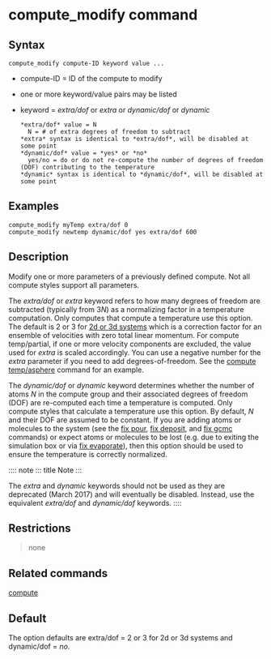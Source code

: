 # compute_modify command

## Syntax

``` LAMMPS
compute_modify compute-ID keyword value ...
```

-   compute-ID = ID of the compute to modify

-   one or more keyword/value pairs may be listed

-   keyword = *extra/dof* or *extra* or *dynamic/dof* or *dynamic*

        *extra/dof* value = N
          N = # of extra degrees of freedom to subtract
        *extra* syntax is identical to *extra/dof*, will be disabled at some point
        *dynamic/dof* value = *yes* or *no*
          yes/no = do or do not re-compute the number of degrees of freedom (DOF) contributing to the temperature
        *dynamic* syntax is identical to *dynamic/dof*, will be disabled at some point

## Examples

``` LAMMPS
compute_modify myTemp extra/dof 0
compute_modify newtemp dynamic/dof yes extra/dof 600
```

## Description

Modify one or more parameters of a previously defined compute. Not all
compute styles support all parameters.

The *extra/dof* or *extra* keyword refers to how many degrees of freedom
are subtracted (typically from $3N$) as a normalizing factor in a
temperature computation. Only computes that compute a temperature use
this option. The default is 2 or 3 for [2d or 3d systems](dimension)
which is a correction factor for an ensemble of velocities with zero
total linear momentum. For compute temp/partial, if one or more velocity
components are excluded, the value used for *extra* is scaled
accordingly. You can use a negative number for the *extra* parameter if
you need to add degrees-of-freedom. See the [compute
temp/asphere](compute_temp_asphere) command for an example.

The *dynamic/dof* or *dynamic* keyword determines whether the number of
atoms $N$ in the compute group and their associated degrees of freedom
(DOF) are re-computed each time a temperature is computed. Only compute
styles that calculate a temperature use this option. By default, $N$ and
their DOF are assumed to be constant. If you are adding atoms or
molecules to the system (see the [fix pour](fix_pour), [fix
deposit](fix_deposit), and [fix gcmc](fix_gcmc) commands) or expect
atoms or molecules to be lost (e.g. due to exiting the simulation box or
via [fix evaporate](fix_evaporate)), then this option should be used to
ensure the temperature is correctly normalized.

:::: note
::: title
Note
:::

The *extra* and *dynamic* keywords should not be used as they are
deprecated (March 2017) and will eventually be disabled. Instead, use
the equivalent *extra/dof* and *dynamic/dof* keywords.
::::

## Restrictions

> none

## Related commands

[compute](compute)

## Default

The option defaults are extra/dof = 2 or 3 for 2d or 3d systems and
dynamic/dof = *no*.
